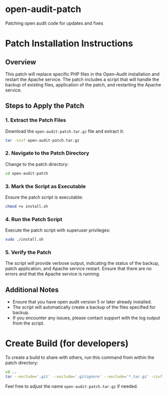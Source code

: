 # open-audit-patch
Patching open audit code for updates and fixes

# Patch Installation Instructions

## Overview

This patch will replace specific PHP files in the Open-Audit installation and restart the Apache service. The patch includes a script that will handle the backup of existing files, application of the patch, and restarting the Apache service.

## Steps to Apply the Patch

### 1. Extract the Patch Files

Download the `open-audit-patch.tar.gz` file and extract it:

```sh
tar -xzvf open-audit-patch.tar.gz
```

### 2. Navigate to the Patch Directory

Change to the patch directory:

```sh
cd open-audit-patch
```

### 3. Mark the Script as Executable

Ensure the patch script is executable:

```sh
chmod +x install.sh
```

### 4. Run the Patch Script

Execute the patch script with superuser privileges:

```sh
sudo ./install.sh
```

### 5. Verify the Patch

The script will provide verbose output, indicating the status of the backup, patch application, and Apache service restart. Ensure that there are no errors and that the Apache service is running.

## Additional Notes

- Ensure that you have open audit version 5 or later already installed.
- The script will automatically create a backup of the files specified for backup.
- If you encounter any issues, please contact support with the log output from the script.

# Create Build (for developers)

To create a build to share with others, run this command from within the patch directory:

```sh
cd ..
tar --exclude='.git' --exclude='.gitignore' --exclude='*.tar.gz' -czvf open-audit-patch.tar.gz open-audit-patch/

```
Feel free to adjust the name `open-audit-patch.tar.gz` if needed.
